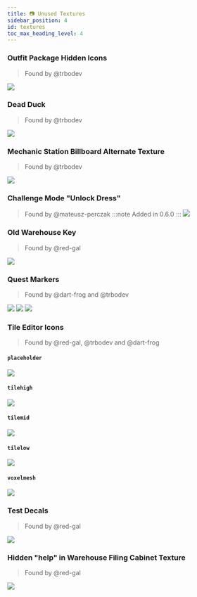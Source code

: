 ```yaml
---
title: 📷 Unused Textures
sidebar_position: 4
id: textures
toc_max_heading_level: 4
---
```


### Outfit Package Hidden Icons
> Found by @trbodev

![](./outfitpackge.png)

### Dead Duck
> Found by @trbodev

![](./deadduckhead.png)

### Mechanic Station Billboard Alternate Texture
> Found by @trbodev

![](./mechanicstationbillboardalt.png)

### Challenge Mode "Unlock Dress"
> Found by @mateusz-perczak
:::note
Added in 0.6.0
:::
![](./challengemode_unlock_dress.png)

### Old Warehouse Key
> Found by @red-gal

![](./old-warehouse-key.png)

### Quest Markers
> Found by @dart-frog and @trbodev

![](./icon_lostitem_large.png)
![](./icon_mechanicstation_large.png)
![](./icon_spaceship_large.png)

### Tile Editor Icons
> Found by @red-gal, @trbodev and @dart-frog

#### `placeholder`
![](./ed_icon_placeholder.png)

#### `tilehigh`
![](./ed_icon_tilehigh.png)

#### `tilemid`
![](./ed_icon_tilemid.png)

#### `tilelow`
![](./ed_icon_tilelow.png)

#### `voxelmesh`
![](./ed_gizmo_voxelmesh.png)

### Test Decals
> Found by @red-gal

![](./test-decals.png)

### Hidden "help" in Warehouse Filing Cabinet Texture
> Found by @red-gal

![](./help.png)